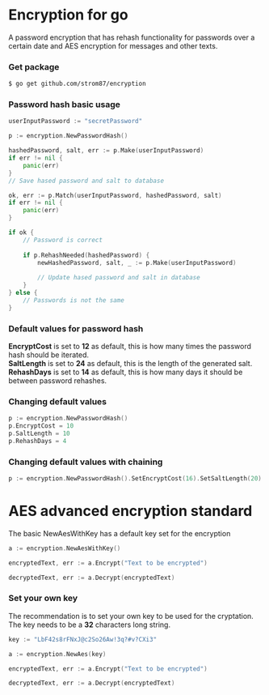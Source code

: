 # Encryption for go

A password encryption that has rehash functionality for passwords over a certain date and AES encryption for messages and other texts.

### Get package
```sh
$ go get github.com/strom87/encryption
```

### Password hash basic usage
```go
userInputPassword := "secretPassword"

p := encryption.NewPasswordHash()

hashedPassword, salt, err := p.Make(userInputPassword)
if err != nil {
    panic(err)
}
// Save hased password and salt to database

ok, err := p.Match(userInputPassword, hashedPassword, salt)
if err != nil {
    panic(err)
}

if ok {
    // Password is correct
    
    if p.RehashNeeded(hashedPassword) {
        newHashedPassword, salt, _ := p.Make(userInputPassword)
        
        // Update hased password and salt in database
    }
} else {
    // Passwords is not the same
}
```

### Default values for password hash
**EncryptCost** is set to **12** as default, this is how many times the password hash should be iterated.   
**SaltLength** is set to **24** as default, this is the length of the generated salt.   
**RehashDays** is set to **14** as default, this is how many days it should be between password rehashes.

### Changing default values
```go
p := encryption.NewPasswordHash()
p.EncryptCost = 10
p.SaltLength = 10
p.RehashDays = 4
```

### Changing default values with chaining
```go
p := encryption.NewPasswordHash().SetEncryptCost(16).SetSaltLength(20).SetRehashDays(7)
```

# AES advanced encryption standard
The basic NewAesWithKey has a default key set for the encryption
```go
a := encryption.NewAesWithKey()

encryptedText, err := a.Encrypt("Text to be encrypted")

decryptedText, err := a.Decrypt(encryptedText)
```

### Set your own key
The recommendation is to set your own key to be used for the cryptation.   
The key needs to be a **32** characters long string.

```go
key := "LbF42s8rFNxJ@c2So26Aw!3q?#v?CXi3"

a := encryption.NewAes(key)

encryptedText, err := a.Encrypt("Text to be encrypted")

decryptedText, err := a.Decrypt(encryptedText)
```